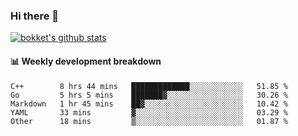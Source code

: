 ### Hi there 👋
[![bokket's github stats](https://github-readme-stats.vercel.app/api?username=bokket&show_icons=true&count_private=true)](https://github.com/anuraghazra/github-readme-stats)

#### :bar_chart: Weekly development breakdown
<!--START_SECTION:waka-->
```text
C++        8 hrs 44 mins   █████████████░░░░░░░░░░░░   51.85 % 
Go         5 hrs 5 mins    ███████▓░░░░░░░░░░░░░░░░░   30.26 % 
Markdown   1 hr 45 mins    ██▓░░░░░░░░░░░░░░░░░░░░░░   10.42 % 
YAML       33 mins         ▓░░░░░░░░░░░░░░░░░░░░░░░░   03.29 % 
Other      18 mins         ▒░░░░░░░░░░░░░░░░░░░░░░░░   01.87 % 
```
<!--END_SECTION:waka-->
